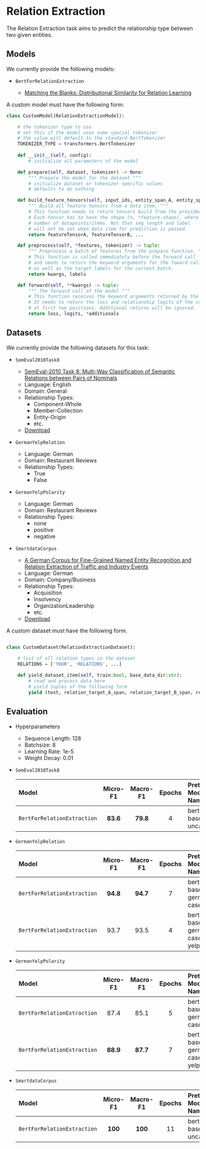 # Relation Extraction

The Relation Extraction task aims to predict the relationship type between two given entities.


## Models

We currently provide the following models:

- `BertForRelationExtraction`

    - [Matching the Blanks: Distributional Similarity for Relation Learning](https://arxiv.org/abs/1906.03158)


A custom model must have the following form:
```python
class CustomModel(RelationExtractionModel):

    # the tokenizer type to use
    # set this if the model uses some special tokenizer
    # the value will default to the standard BertTokenizer
    TOKENIZER_TYPE = transformers.BertTokenizer
    
    def __init__(self, config):
        # initialize all parameters of the model

    def prepare(self, dataset, tokenizer) -> None:
        """ Prepare the model for the dataset """
        # initialize dataset or tokenizer specific values
        # defaults to do nothing

    def build_feature_tensors(self, input_ids, entity_span_A, entity_span_B, label, seq_length, tokenizer) -> list:
        """ Build all feature tensors from a data item. """
        # This function needs to return tensors build from the provided features. 
        # Each tensor has to have the shape (n, *feature-shape), where n is the
        # number of datapoints/items. Not that seq_length and label 
        # will not be set when data item for prediction is passed.
        return featureTensorA, featureTensorB, ...

    def preprocess(self, *features, tokenizer) -> tuple:
        """ Preprocess a batch of features from the prepare function. """
        # This function is called immediately before the forward call
        # and needs to return the keyword arguments for the foward call 
        # as well as the target labels for the current batch.
        return kwargs, labels

    def forward(self, **kwargs) -> tuple:
        """ The forward call of the model """
        # This function receives the keyword arguments returned by the preprocess function.
        # It needs to return the loss and relationship logits of the current batch 
        # at first two positions. Additional returns will be ignored.
        return loss, logits, *additionals

```

## Datasets

We currently provide the following datasets for this task:

- `SemEval2010Task8`
    - [SemEval-2010 Task 8: Multi-Way Classification of Semantic Relations between Pairs of Nominals](https://www.aclweb.org/anthology/S10-1006/)
    - Language: English
    - Domain: General
    - Relationship Types: 
        - Component-Whole
        - Member-Collection
        - Entity-Origin
        - etc.
    - [Download](http://alt.qcri.org/semeval2015/task12/index.php?id=data-and-tools)

- `GermanYelpRelation`
    - Language: German
    - Domain: Restaurant Reviews
    - Relationship Types:
        - True
        - False

- `GermanYelpPolarity`
    - Language: German
    - Domain: Restaurant Reviews
    - Relationship Types:
        - none
        - positive
        - negative

- `SmartdataCorpus`
    - [A German Corpus for Fine-Grained Named Entity Recognition and Relation Extraction of Traffic and Industry Events](https://www.dfki.de/web/forschung/projekte-publikationen/publikationen-uebersicht/publikation/9427/)
    - Language: German
    - Domain: Company/Business
    - Relationship Types:
        - Acquisition
        - Insolvency
        - OrganizationLeadership
        - etc.
    - [Download](https://github.com/DFKI-NLP/smartdata-corpus/tree/master/v2_20190802)

A custom dataset must have the following form.
```python

class CustomDataset(RelationExtractionDataset):
    
    # list of all relation types in the dataset
    RELATIONS = ['YOUR', 'RELATIONS', ...]

    def yield_dataset_item(self, train:bool, base_data_dir:str):
        # read and process data here
        # yield tuples of the following form 
        yield (text, relation_target_A_span, relation_target_B_span, relation_type)

```

## Evaluation

- Hyperparameters
    - Sequence Length: 128
    - Batchsize: 8
    - Learning Rate: 1e-5
    - Weight Decay: 0.01

- `SemEval2010Task8`

    |              Model              |  Micro-F1  |  Macro-F1  | Epochs |   Pretrained Model Name      |
    | :------------------------------ | :--------: | :--------: | :----: | :--------------------------- |
    | `BertForRelationExtraction`     |  **83.6**  |  **79.8**  |   4    |  bert-base-uncased           |

- `GermanYelpRelation`

    |              Model              |  Micro-F1  |  Macro-F1  | Epochs |   Pretrained Model Name      |
    | :------------------------------ | :--------: | :--------: | :----: | :--------------------------- |
    | `BertForRelationExtraction`     |  **94.8**  |  **94.7**  |   7    |  bert-base-german-cased      |
    | `BertForRelationExtraction`     |    93.7    |    93.5    |   4    |  bert-base-german-cased-yelp |

- `GermanYelpPolarity`

    |              Model              |  Micro-F1  |  Macro-F1  | Epochs |   Pretrained Model Name      |
    | :------------------------------ | :--------: | :--------: | :----: | :--------------------------- |
    | `BertForRelationExtraction`     |    87.4    |    85.1    |   5    |  bert-base-german-cased      |
    | `BertForRelationExtraction`     |  **88.9**  |  **87.7**  |   7    |  bert-base-german-cased-yelp |

- `SmartdataCorpus`

    |              Model              |  Micro-F1  |  Macro-F1  | Epochs |   Pretrained Model Name      |
    | :------------------------------ | :--------: | :--------: | :----: | :--------------------------- |
    | `BertForRelationExtraction`     |   **100**  |   **100**  |   11   |  bert-base-uncased           |
